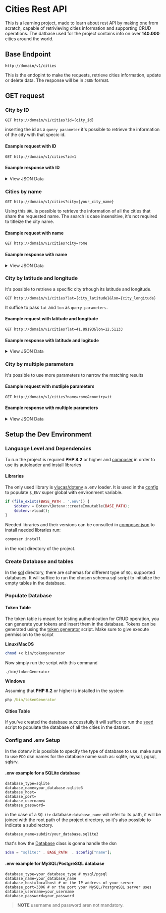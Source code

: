 # Cities Rest API

This is a learning project, made to learn about rest API by making one from scratch, capable of retrivieving cities information and supporting CRUD operations. The datbase used for the project contains info on over **140.000** cities around the world.

## Base Endpoint

```url
http://domain/v1/cities
```

This is the endopint to make the requests, retrieve cities information, update or delete data. The response will be in `JSON` format.

## GET request

### City by ID

```http
GET http://domain/v1/cities?id={city_id}
```

inserting the id as a `query parameter` it's possible to retrieve the information of the city with that specic id.

#### Example request with ID

```http
GET http://domain/v1/cities?id=1
```

#### Example response with ID

<details>
<summary>View JSON Data</summary>

```json
{
    "data": {
        "id": 1,
        "name": "Beijing",
        "country": "CN",
        "population": 18960744,
        "lat": 39.9075,
        "lon": 116.39723
    }
}
```

</details>

### Cities by name

```http
GET http://domain/v1/cities?city={your_city_name}

```

Using this `URL` is possible to retrieve the information of all the cities that share the requested name.
The search is case insensitive, it's not required to titleize the city name.

#### Example request with name

```http
GET http://domain/v1/cities?city=rome
```

#### Example response with name

<details>
<summary>View JSON Data</summary>

```json
{
    "data": [
        {
            "id": 150,
            "name": "Rome",
            "country": "IT",
            "population": 2318895,
            "lat": 41.89193,
            "lon": 12.51133
        },
        {
            "id": 13582,
            "name": "Rome",
            "country": "US",
            "population": 36323,
            "lat": 34.25704,
            "lon": -85.16467
        },
        {
            "id": 14954,
            "name": "Rome",
            "country": "US",
            "population": 32573,
            "lat": 43.21285,
            "lon": -75.45573
        },
        {
            "id": 77931,
            "name": "Rome",
            "country": "US",
            "population": 2697,
            "lat": 44.2206,
            "lon": -89.80843
        },
        {
            "id": 97045,
            "name": "Rome",
            "country": "US",
            "population": 1738,
            "lat": 40.88309,
            "lon": -89.50259
        },
        {
            "id": 123454,
            "name": "Rome",
            "country": "US",
            "population": 1019,
            "lat": 44.58506,
            "lon": -69.86922
        }
    ]
}
```

>**NOTE** cities are ordered by population in a decreasing order.
</details>


### City by latitude and longitude

It's possible to retrieve a specific city trhough its latitude and longitude.

```http
GET http://domain/v1/cities?lat={city_latitude}&lon={city_longitude}
```

It suffice to pass `lat` and `lon` as `query parameters`.

#### Example request with latitude and longitude

```http
GET http://domain/v1/cities?lat=41.89193&lon=12.51133
```

#### Example response with latitude and logitude
<details>
<summary>View JSON Data</summary>

```json
{
    "data":
        {
            "id": 150,
            "name": "Rome",
            "country": "IT",
            "population": 2318895,
            "lat": 41.89193,
            "lon": 12.51133
        }
}
```

>**NOTE** there can't be two cities with the same latitude or longitude.
</details>

### City by multiple parameters

It's possible to use more parameters to narrow the matching results

#### Example request with mutliple parameters

```HTTP
GET http://domain/v1/cities?name=rome&country=it
```

#### Example response with multiple parameters

<details>
<summary>View JSON Data</summary>

```json
{
    "data":
        {
            "id": 150,
            "name": "Rome",
            "country": "IT",
            "population": 2318895,
            "lat": 41.89193,
            "lon": 12.51133
        }
}

```

>**NOTE** the search is case insensitive and the results have been narrowed to one.
</details>


## Setup the Dev Environment

### Language Level and Dependencies

To run the project is required **PHP 8.2** or higher and [composer](https://getcomposer.org/) in order to use its autoloader and install libraries

#### Libraries

The only used library is [vlucas/dotenv](https://github.com/vlucas/phpdotenv) a .env loader.
It is used in the [config](/src/config.php) to populate `$_ENV` super global with environment variable.

```PHP
if (file_exists(BASE_PATH . '.env')) {
    $dotenv = Dotenv\Dotenv::createImmutable(BASE_PATH);
    $dotenv->load();
}
```

Needed libraries and their versions can be consulted in [composer.json](/composer.json)
to install needed libraries run:

```BASH
composer install
```

in the root directory of the project.

### Create Database and tables

In the [sql](/sql) directory, there are schemas for different type of `SQL` supported databases. It will suffice to run the chosen schema.sql script to initialize the empty tables in the database.

### Populate Database

#### Token Table

The token table is meant for testing authentication for CRUD operation, you can generate your tokens and insert them in the database. Tokens can be generated using the [token generator](/bin/tokenGenerator) script.
Make sure to give execute permission to the script

**Linux/MacOS**

```bash
chmod +x bin/tokengenerator 
```

Now simply run the script with this command

```bash
./bin/tokenGenerator
```

**Windows**

Assuming that **PHP 8.2** or higher is installed in the system

```cmd
php /bin/tokenGenerator
```

#### Cities Table

If you've created the database successfully it will suffice to run the [seed](/sql/cities_seed.sql) script to populate the database of all the cities in the dataset.

### Config and .env Setup

In the dotenv it is possible to specify the type of database to use, make sure to use `PDO` dsn names for the database name such as: sqlite, mysql, pgsql, sqlsrv.

#### .env example for a SQLite database

```.env
database_type=sqlite
database_name=your_database.sqlite3
database_host=
database_port=
database_username=
database_password=
```

in the case of a `SQLite` database `database_name` will refer to its path, it will be joined with the root path of the project directory, so it's also possible to indicate a subdirectory.

```.env
database_name=subdir/your_database.sqlite3
```

that's how the [Database](/src/Core/Database.php) class is gonna handle the dsn

```PHP
$dsn = "sqlite:" . BASE_PATH  . $config["name"];
```

#### .env example for MySQL/PostgreSQL database

```.env
database_type=your_database_type # mysql/pgsql
database_name=your_database_name
database_host=localhost # or the IP address of your server
database_port=3306 # or the port your MySQL/PostgreSQL server uses
database_username=your_username
database_password=your_password
```

>**NOTE** username and password aren not mandatory.
